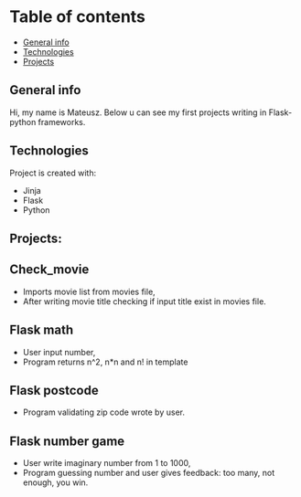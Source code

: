 
# Table of contents
* [General info](#general-info)
* [Technologies](#technologies)
* [Projects](#setup)

## General info
Hi, my name is Mateusz. Below u can see my first projects writing in Flask- python frameworks.
	
## Technologies
Project is created with:
* Jinja
* Flask
* Python


## Projects:
## Check_movie

* Imports movie list from movies file,
* After writing movie title checking if input title exist in movies file.

## Flask math

* User input number,
* Program returns n^2, n*n and n! in template

## Flask postcode

* Program validating zip code wrote by user.

## Flask number game 

* User write imaginary number from 1 to 1000,
* Program guessing number and user gives feedback: too many, not enough, you win.
